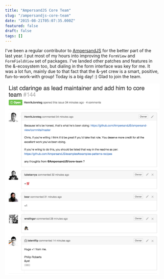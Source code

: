 ```yaml
---
title: "AmpersandJS Core Team"
slug: "/ampersandjs-core-team"
date: "2015-08-21T05:07:35.000Z"
featured: false
draft: false
tags: []
---
```


I've been a regular contributor to [AmpersandJS](http://ampersandjs.com/) for the better part of the last year. I put most of my hours into improving the `FormView` and `FormFieldView` set of packages. I've landed other patches and features in the &-ecosystem too, but dialing in the form interface was key for me. It was a lot fun, mainly due to that fact that the &-yet crew is a smart, positive, fun-to-work-with group! Today is a big day! :) Glad to join the team.

![img](./images/Screen-Shot-2015-08-20-at-12-37-20-PM.png)
